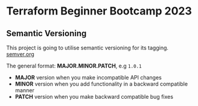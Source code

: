 # Terraform Beginner Bootcamp 2023

## Semantic Versioning

This project is going to utilise semantic versioning for its tagging.
[semver.org](https://semver.org/)

The general format:
 **MAJOR.MINOR.PATCH**, e.g `1.0.1`

- **MAJOR** version when you make incompatible API changes
- **MINOR** version when you add functionality in a backward compatible manner
- **PATCH** version when you make backward compatible bug fixes


